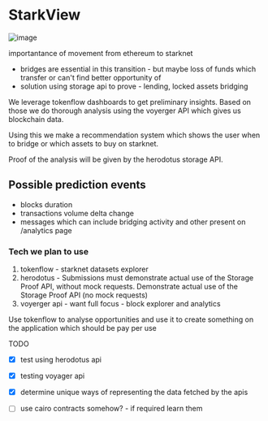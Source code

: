 # StarkView

![image](https://github.com/Shubham-Rasal/StarkView/assets/95695273/af780159-3650-4587-baa1-ba7de6e035b4)




importantance of movement from ethereum to starknet

- bridges are essential in this transition - but maybe loss of funds which transfer or can't find better opportunity of 
- solution using storage api to prove - lending, locked assets bridging


We leverage tokenflow dashboards to get preliminary insights. Based on those we do thorough analysis using the voyerger API which gives us blockchain data.

Using this we make a recommendation system which shows the user when to bridge or which assets to buy on starknet.

Proof of the analysis will be given by the herodotus storage API.


## Possible prediction events

- blocks duration
- transactions volume delta change
- messages which can include bridging activity and other present on /analytics page


### Tech we plan to use


1. tokenflow - starknet datasets explorer
2. herodotus  - Submissions must demonstrate actual use of the Storage Proof API, without mock requests. Demonstrate actual use of the Storage Proof API (no mock requests)
3. voyerger api - want full focus - block explorer and analytics



Use tokenflow to analyse opportunities and use it to create something on the application which should be pay per use 


TODO

- [x] test using herodotus api
- [x] testing voyager api
- [x] determine unique ways of representing the data fetched by the apis
- [ ] use cairo contracts somehow? -  if required learn them

